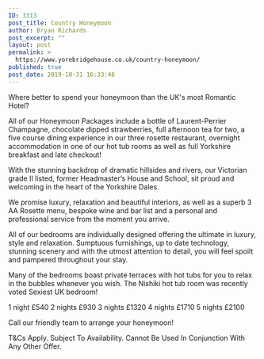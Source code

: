 ```yaml
---
ID: 3313
post_title: Country Honeymoon
author: Bryan Richards
post_excerpt: ""
layout: post
permalink: >
  https://www.yorebridgehouse.co.uk/country-honeymoon/
published: true
post_date: 2019-10-31 16:33:46
---
```

Where better to spend your honeymoon than the UK's most Romantic Hotel?  

All of our Honeymoon Packages include a bottle of Laurent-Perrier Champagne, chocolate dipped strawberries, full afternoon tea for two, a five course dining experience in our three rosette restaurant, overnight accommodation in one of our hot tub rooms as well as full Yorkshire breakfast and late checkout!

With the stunning backdrop of dramatic hillsides and rivers, our Victorian grade II listed, former Headmaster’s House and School, sit proud and welcoming in the heart of the Yorkshire Dales.

We promise luxury, relaxation and beautiful interiors, as well as a superb 3 AA Rosette menu, bespoke wine and bar list and a personal and professional service from the moment you arrive.

All of our bedrooms are individually designed offering the ultimate in luxury, style and relaxation. Sumptuous furnishings, up to date technology, stunning scenery and with the utmost attention to detail, you will feel spoilt and pampered throughout your stay.

Many of the bedrooms boast private terraces with hot tubs for you to relax in the bubbles whenever you wish.
The Nishiki hot tub room was recently voted Sexiest UK bedroom! 

1 night £540
2 nights £930
3 nights £1320
4 nights £1710
5 nights £2100

Call our friendly team to arrange your honeymoon!

T&Cs Apply. Subject To Availability. Cannot Be Used In Conjunction With Any Other Offer.